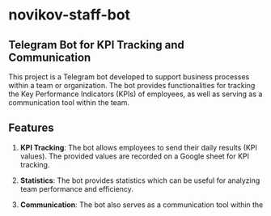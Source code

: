 # novikov-staff-bot
## Telegram Bot for KPI Tracking and Communication

This project is a Telegram bot developed to support business processes within a team or organization. The bot provides functionalities for tracking the Key Performance Indicators (KPIs) of employees, as well as serving as a communication tool within the team.

## Features

1. **KPI Tracking**: The bot allows employees to send their daily results (KPI values). The provided values are recorded on a Google sheet for KPI tracking.

2. **Statistics**: The bot provides statistics which can be useful for analyzing team performance and efficiency.

3. **Communication**: The bot also serves as a communication tool within the
